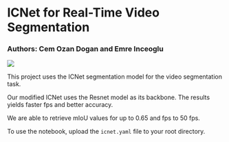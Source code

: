 # ICNet for Real-Time Video Segmentation

### Authors: Cem Ozan Dogan and Emre Inceoglu

![](https://github.com/emrei1/ICNet/blob/master/video-gif.gif)


This project uses the ICNet segmentation model for the video segmentation task.

Our modified ICNet uses the Resnet model as its backbone. The results yields faster fps and better accuracy.

We are able to retrieve mIoU values for up to 0.65 and fps to 50 fps.

To use the notebook, upload the `icnet.yaml` file to your root directory.
